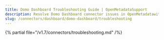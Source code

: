 ```yaml
---
title: Domo Dashboard Troubleshooting Guide | OpenMetadataSupport
description: Resolve Domo Dashboard connector issues in OpenMetadatawith expert troubleshooting guides, common error fixes, and step-by-step solutions.
slug: /connectors/dashboard/domo-dashboard/troubleshooting
---
```


{% partial file="/v1.7/connectors/troubleshooting.md" /%}
